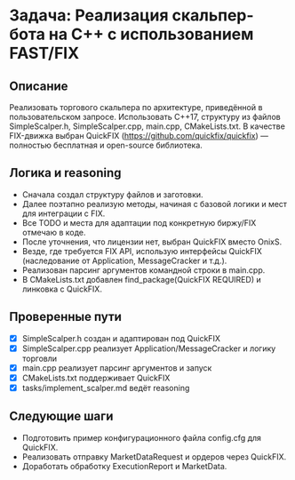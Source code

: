 # Задача: Реализация скальпер-бота на C++ с использованием FAST/FIX

## Описание
Реализовать торгового скальпера по архитектуре, приведённой в пользовательском запросе. Использовать C++17, структуру из файлов SimpleScalper.h, SimpleScalper.cpp, main.cpp, CMakeLists.txt. В качестве FIX-движка выбран QuickFIX (https://github.com/quickfix/quickfix) — полностью бесплатная и open-source библиотека.

## Логика и reasoning
- Сначала создал структуру файлов и заготовки.
- Далее поэтапно реализую методы, начиная с базовой логики и мест для интеграции с FIX.
- Все TODO и места для адаптации под конкретную биржу/FIX отмечаю в коде.
- После уточнения, что лицензии нет, выбран QuickFIX вместо OnixS.
- Везде, где требуется FIX API, использую интерфейсы QuickFIX (наследование от Application, MessageCracker и т.д.).
- Реализован парсинг аргументов командной строки в main.cpp.
- В CMakeLists.txt добавлен find_package(QuickFIX REQUIRED) и линковка с QuickFIX.

## Проверенные пути
- [x] SimpleScalper.h создан и адаптирован под QuickFIX
- [x] SimpleScalper.cpp реализует Application/MessageCracker и логику торговли
- [x] main.cpp реализует парсинг аргументов и запуск
- [x] CMakeLists.txt поддерживает QuickFIX
- [x] tasks/implement_scalper.md ведёт reasoning

## Следующие шаги
- Подготовить пример конфигурационного файла config.cfg для QuickFIX.
- Реализовать отправку MarketDataRequest и ордеров через QuickFIX.
- Доработать обработку ExecutionReport и MarketData. 